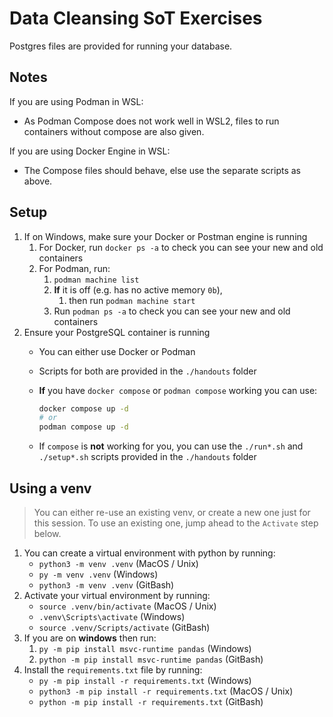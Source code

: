 # Data Cleansing SoT Exercises

Postgres files are provided for running your database.

## Notes

If you are using Podman in WSL:

- As Podman Compose does not work well in WSL2, files to run containers without compose are also given.

If you are using Docker Engine in WSL:

- The Compose files should behave, else use the separate scripts as above.

## Setup

1. If on Windows, make sure your Docker or Postman engine is running
    1. For Docker, run `docker ps -a` to check you can see your new and old containers
    1. For Podman, run:
        1. `podman machine list`
        1. **If** it is off (e.g. has no active memory `0b`),
            1. then run `podman machine start`
        1. Run `podman ps -a` to check you can see your new and old containers
1. Ensure your PostgreSQL container is running
    - You can either use Docker or Podman
    - Scripts for both are provided in the `./handouts` folder
    - **If** you have `docker compose` or `podman compose` working you can use:

        ```sh
        docker compose up -d
        # or
        podman compose up -d
        ```

    - If `compose` is **not** working for you, you can use the `./run*.sh` and `./setup*.sh` scripts provided in the `./handouts` folder

## Using a venv

> You can either re-use an existing venv, or create a new one just for this session. To use an existing one, jump ahead to the `Activate` step below.

1. You can create a virtual environment with python by running:
    - `python3 -m venv .venv` (MacOS / Unix)
    - `py -m venv .venv` (Windows)
    - `python3 -m venv .venv` (GitBash)
1. Activate your virtual environment by running:
    - `source .venv/bin/activate` (MacOS / Unix)
    - `.venv\Scripts\activate` (Windows)
    - `source .venv/Scripts/activate` (GitBash)
1. If you are on **windows** then run:
    1. `py -m pip install msvc-runtime pandas` (Windows)
    1. `python -m pip install msvc-runtime pandas` (GitBash)
1. Install the `requirements.txt` file by running:
    - `py -m pip install -r requirements.txt` (Windows)
    - `python3 -m pip install -r requirements.txt` (MacOS / Unix)
    - `python -m pip install -r requirements.txt` (GitBash)
